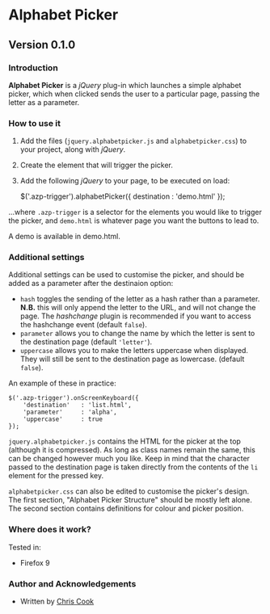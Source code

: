 Alphabet Picker
=============

Version 0.1.0
-----------

### Introduction

__Alphabet Picker__ is a _jQuery_ plug-in which launches a simple alphabet picker, which when clicked sends the user to a particular page, passing the letter as a parameter.

### How to use it

1. Add the files (`jquery.alphabetpicker.js` and `alphabetpicker.css`) to your project, along with _jQuery_.
2. Create the element that will trigger the picker.
3. Add the following _jQuery_ to your page, to be executed on load:

    $('.azp-trigger').alphabetPicker({
        destination     : 'demo.html'
    });

...where `.azp-trigger` is a selector for the elements you would like to trigger the picker, and `demo.html` is whatever page you want the buttons to lead to.

A demo is available in demo.html.

### Additional settings

Additional settings can be used to customise the picker, and should be added as a parameter after the destinaion option:

+ `hash` toggles the sending of the letter as a hash rather than a parameter. __N.B.__ this will only append the letter to the URL, and will not change the page. The _hashchange_ plugin is recommended if you want to access the hashchange event (default `false`).
+ `parameter` allows you to change the name by which the letter is sent to the destination page (default `'letter'`).
+ `uppercase` allows you to make the letters uppercase when displayed. They will still be sent to the destination page as lowercase. (default `false`).

An example of these in practice:

    $('.azp-trigger').onScreenKeyboard({
        'destination'   : 'list.html',
        'parameter'     : 'alpha',
        'uppercase'     : true
    });

`jquery.alphabetpicker.js` contains the HTML for the picker at the top (although it is compressed). As long as class names remain the same, this can be changed however much you like. Keep in mind that the character passed to the destination page is taken directly from the contents of the `li` element for the pressed key.
    
`alphabetpicker.css` can also be edited to customise the picker's design. The first section, "Alphabet Picker Structure" should be mostly left alone. The second section contains definitions for colour and picker position.

### Where does it work?

Tested in:

+ Firefox 9

### Author and Acknowledgements

+ Written by [Chris Cook](http://chris-cook.co.uk)